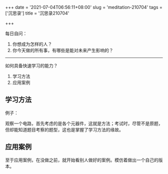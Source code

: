 +++
date = '2021-07-04T06:56:11+08:00'
slug = 'meditation-210704'
tags = ['沉思录']
title = '沉思录210704'

+++

每日自问：

1. 你想成为怎样的人？
2. 你今天做的所有事，有哪些是能对未来产生影响的？

---

如何具备快速学习的能力？

1. 学习方法
2. 应用案例

## 学习方法

例子：

观察一个电路，首先考虑的是各个元器件，这就是方法；考试时，尽管不是原题，但却能知道题目考察的题型，这也是掌握了学习方法的缘故。

## 应用案例

至于应用案例，在没做之前，就开始看别人做好的案例。模仿着做出一个自己的版本。
